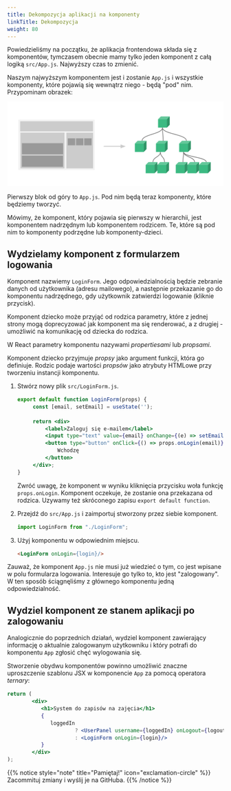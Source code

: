```yaml
---
title: Dekompozycja aplikacji na komponenty
linkTitle: Dekompozycja
weight: 80
---
```


Powiedzieliśmy na początku, że aplikacja frontendowa składa się z komponentów, tymczasem
obecnie mamy tylko jeden komponent z całą logiką `src/App.js`. Najwyższy czas to zmienić.

Naszym najwyższym komponentem jest i zostanie `App.js` i wszystkie komponenty, które
pojawią się wewnątrz niego - będą "pod" nim. Przypominam obrazek:

![](intro-components.png)

Pierwszy blok od góry to `App.js`. Pod nim będą teraz komponenty, które będziemy tworzyć.

Mówimy, że komponent, który pojawia się pierwszy w hierarchii, jest komponentem nadrzędnym
lub komponentem rodzicem. Te, które są pod nim to komponenty podrzędne lub
komponenty-dzieci.

## Wydzielamy komponent z formularzem logowania

Komponent nazwiemy `LoginForm`. Jego odpowiedzialnością będzie zebranie danych
od użytkownika (adresu mailowego), a następnie przekazanie go do komponentu nadrzędnego,
gdy użytkownik zatwierdzi logowanie (kliknie przycisk).

Komponent dziecko może przyjąć od rodzica parametry, które z jednej strony mogą
doprecyzować jak komponent ma się renderować, a z drugiej - umożliwić na komunikację od dziecka do rodzica.

W React parametry komponentu nazywami _propertiesami_ lub _propsami_.

Komponent dziecko przyjmuje _propsy_ jako argument funkcji, która go definiuje.
Rodzic podaje wartości _propsów_ jako atrybuty HTMLowe przy tworzeniu instancji komponentu.

1. Stwórz nowy plik `src/LoginForm.js`.
   ```jsx
   export default function LoginForm(props) {
        const [email, setEmail] = useState('');
    
        return <div>
            <label>Zaloguj się e-mailem</label>
            <input type="text" value={email} onChange={(e) => setEmail(e.target.value)}/>
            <button type="button" onClick={() => props.onLogin(email)}>
                Wchodzę
            </button>
        </div>;
   }
   ```
   Zwróć uwagę, że komponent w wyniku kliknięcia przycisku woła funkcję `props.onLogin`.
   Komponent oczekuje, że zostanie ona przekazana od rodzica. Uzywamy też skróconego zapisu
   `export default function`.

1. Przejdź do `src/App.js` i zaimportuj stworzony przez siebie komponent.
   ```js
   import LoginForm from "./LoginForm";
   ```
1. Użyj komponentu w odpowiednim miejscu.
   ```html
   <LoginForm onLogin={login}/>
   ```

Zauważ, że komponent `App.js` nie musi już wiedzieć o tym, co jest wpisane w polu
formularza logowania. Interesuje go tylko to, kto jest "zalogowany". W ten sposób
ściągnęliśmy z głównego komponentu jedną odpowiedzialność.

## Wydziel komponent ze stanem aplikacji po zalogowaniu

Analogicznie do poprzednich działań, wydziel komponent zawierający informację o
aktualnie zalogowanym użytkowniku i który potrafi do komponentu `App` zgłosić
chęć wylogowania się.

Stworzenie obydwu komponentów powinno umożliwić znaczne uproszczenie szablonu
JSX w komponencie `App` za pomocą operatora _ternary_:

```jsx
return (
        <div>
           <h1>System do zapisów na zajęcia</h1>
           {
              loggedIn
                      ? <UserPanel username={loggedIn} onLogout={logout}/>
                      : <LoginForm onLogin={login}/>
           }
        </div>
);
```

{{% notice style="note" title="Pamiętaj!" icon="exclamation-circle" %}}
Zacommituj zmiany i wyślij je na GitHuba.
{{% /notice %}}
